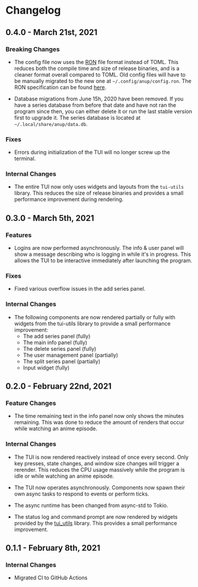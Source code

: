 # Changelog

## 0.4.0 - March 21st, 2021

### Breaking Changes

* The config file now uses the [RON](https://github.com/ron-rs/ron) file format instead of TOML. This reduces both the compile time and size of release binaries, and is a cleaner format overall compared to TOML. Old config files will have to be manually migrated to the new one at `~/.config/anup/config.ron`. The RON specification can be found [here](https://github.com/ron-rs/ron/wiki/Specification).

* Database migrations from June 15h, 2020 have been removed. If you have a series database from before that date and have not ran the program since then, you can either delete it or run the last stable version first to upgrade it.
  The series database is located at `~/.local/share/anup/data.db`.

### Fixes

* Errors during initialization of the TUI will no longer screw up the terminal.

### Internal Changes

* The entire TUI now only uses widgets and layouts from the `tui-utils` library. This reduces the size of release binaries and provides a small performance improvement during rendering.

## 0.3.0 - March 5th, 2021

### Features

* Logins are now performed asynchronously. The info & user panel will show a message describing who is logging in while it's in progress. This allows the TUI to be interactive immediately after launching the program.

### Fixes

* Fixed various overflow issues in the add series panel.

### Internal Changes

* The following components are now rendered partially or fully with widgets from the tui-utils library to provide a small performance improvement:
    * The add series panel (fully)
    * The main info panel (fully)
    * The delete series panel (fully)
    * The user management panel (partially)
    * The split series panel (partially)
    * Input widget (fully)

## 0.2.0 - February 22nd, 2021

### Feature Changes

* The time remaining text in the info panel now only shows the minutes remaining. This was done to reduce the amount of renders that occur while watching an anime episode.

### Internal Changes

* The TUI is now rendered reactively instead of once every second. Only key presses, state changes, and window size changes will trigger a rerender. This reduces the CPU usage massively while the program is idle or while watching an anime episode.

* The TUI now operates asynchronously. Components now spawn their own async tasks to respond to events or perform ticks.

* The async runtime has been changed from async-std to Tokio.

* The status log and command prompt are now rendered by widgets provided by the [tui_utils](https://github.com/Acizza/tui-utils) library. This provides a small performance improvement.

## 0.1.1 - February 8th, 2021

### Internal Changes

* Migrated CI to GitHub Actions